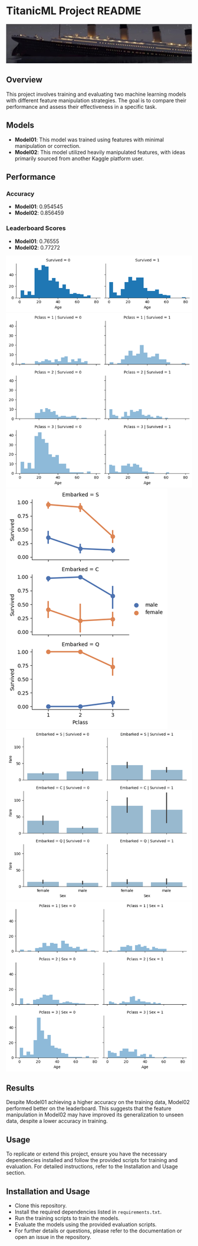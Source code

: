 # TitanicML Project README

![Titanic Kaggle](visuals/header.jpg)

## Overview
This project involves training and evaluating two machine learning models with different feature manipulation strategies. The goal is to compare their performance and assess their effectiveness in a specific task.

## Models
- **Model01**: This model was trained using features with minimal manipulation or correction.
- **Model02**: This model utilized heavily manipulated features, with ideas primarily sourced from another Kaggle platform user.

## Performance

### Accuracy 
- **Model01**: 0.954545
- **Model02**: 0.856459

### Leaderboard Scores
- **Model01**: 0.76555
- **Model02**: 0.77272

![visuals](visuals/vis01.png)
![visuals](visuals/vis02.png)
![visuals](visuals/vis03.png)
![visuals](visuals/vis04.png)
![visuals](visuals/vis05.png)

## Results
Despite Model01 achieving a higher accuracy on the training data, Model02 performed better on the leaderboard. This suggests that the feature manipulation in Model02 may have improved its generalization to unseen data, despite a lower accuracy in training.

## Usage
To replicate or extend this project, ensure you have the necessary dependencies installed and follow the provided scripts for training and evaluation. For detailed instructions, refer to the Installation and Usage section.

## Installation and Usage
- Clone this repository.
- Install the required dependencies listed in `requirements.txt`.
- Run the training scripts to train the models.
- Evaluate the models using the provided evaluation scripts.
- For further details or questions, please refer to the documentation or open an issue in the repository.
